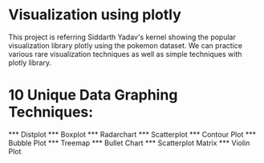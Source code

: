 # Visualization using plotly 

This project is referring Siddarth Yadav's kernel showing the popular visualization library plotly using the pokemon dataset. 
We can practice various rare visualization techniques as well as simple techniques with plotly library.

# 10 Unique Data Graphing Techniques: 
*** Distplot 
*** Boxplot
*** Radarchart 
*** Scatterplot 
*** Contour Plot 
*** Bubble Plot 
*** Treemap
*** Bullet Chart 
*** Scatterplot Matrix 
*** Violin Plot 
